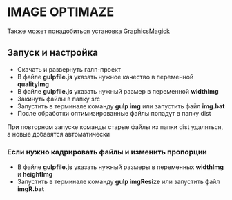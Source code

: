 IMAGE OPTIMAZE
========================

Также может понадобиться  установка <a href="http://www.graphicsmagick.org/" target="_blank">GraphicsMagick</a>

<h2>Запуск и настройка</h2>
<ul>
  <li>Скачать и развернуть галп-проект</li>
  <li>В файле <b>gulpfile.js</b> указать нужное качество в переменной <b>qualityImg</b></li>
  <li>В файле <b>gulpfile.js</b> указать нужный размер в переменной <b>widthImg</b></li>
  <li>Закинуть файлы в папку src</li>
  <li>Запустить в терминале команду <b>gulp img</b> или запустить файл <b>img.bat</b></li>
  <li>После обработки оптимизированные файлы попадут в папку dist</li>
</ul>
При повторном запуске команды старые файлы из папки dist удаляться, а новые добавятся автоматически

<h3>Если нужно кадрировать файлы и изменить пропорции</h3>
<ul>
  <li>В файле <b>gulpfile.js</b> указать нужный размеры в переменных <b>widthImg</b> и <b>heightImg</b></li>
  <li>Запустить в терминале команду <b>gulp imgResize</b> или запустить файл <b>imgR.bat</b></li>
</ul>
